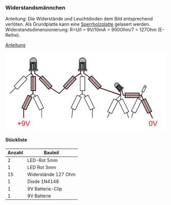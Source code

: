 ### Widerstandsmännchen

Anleitung: Die Widerstände und Leuchtdioden dem Bild entsprechend verlöten. Als Grundplatte kann eine [Sperrholzplatte](https://github.com/frankyhub/Loetkurs/blob/master/L1-Widerstandsm%C3%A4nnchen/L1-Widerstandsm%C3%A4nnchen.zip) gelasert werden.
Widerstandsdimensionierung: R=U/I = 9V/10mA = 900Ohm/7 = 127Ohm (E-Reihe).


[Anleitung](https://github.com/frankyhub/Loetkurs/blob/master/L1-Widerstandsm%C3%A4nnchen/Widerstandsm%C3%A4nnchen.pdf)


![image](https://github.com/frankyhub/Loetkurs/blob/master/L1-Widerstandsm%C3%A4nnchen/Widerstandsm%C3%A4nnchen.png)


#### Stückliste                                            

|Anzahl| Bauteil                           |
|------|-----------------------------------|
|    2 | LED-Rot 5mm                       | 
|    1 | LED Rot 3mm                   	   |
|    15| Widerstände 127 Ohm	 	           | 
|    1 | Diode 1N4148			                 | 
|    1 | 9V Batterie-Clip	                 | 
|    1 | 9V Batterie  		                 | 

